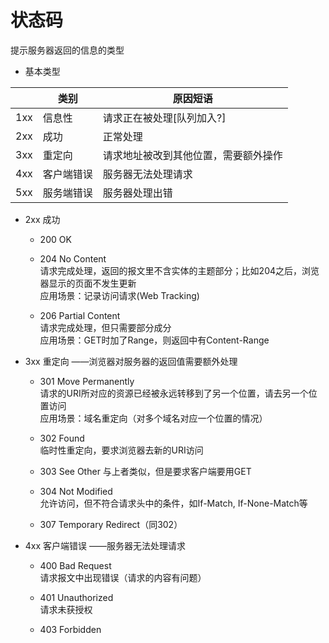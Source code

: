 # 状态码
提示服务器返回的信息的类型
- 基本类型

| |类别 |原因短语|
|-------|-------|-----|
|1xx|信息性|请求正在被处理[队列加入?]
|2xx|成功|正常处理
|3xx|重定向|请求地址被改到其他位置，需要额外操作
|4xx|客户端错误|服务器无法处理请求
|5xx|服务端错误|服务器处理出错

- 2xx 成功
    - 200 OK
    - 204 No Content  
   请求完成处理，返回的报文里不含实体的主题部分；比如204之后，浏览器显示的页面不发生更新  
   应用场景：记录访问请求(Web Tracking)
   
   - 206 Partial Content  
   请求完成处理，但只需要部分成分  
   应用场景：GET时加了Range，则返回中有Content-Range
   
- 3xx 重定向 ——浏览器对服务器的返回值需要额外处理
    - 301 Move Permanently  
    请求的URI所对应的资源已经被永远转移到了另一个位置，请去另一个位置访问  
    应用场景：域名重定向（对多个域名对应一个位置的情况）
    
    - 302 Found  
    临时性重定向，要求浏览器去新的URI访问
    
    - 303 See Other
    与上者类似，但是要求客户端要用GET
    
    - 304 Not Modified  
    允许访问，但不符合请求头中的条件，如If-Match, If-None-Match等
    
    - 307 Temporary Redirect（同302）
    
- 4xx 客户端错误 ——服务器无法处理请求
    - 400 Bad Request  
    请求报文中出现错误（请求的内容有问题）
    
    - 401 Unauthorized  
    请求未获授权
    
    - 403 Forbidden  
    
    